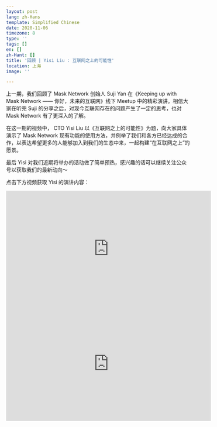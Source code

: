 ```yaml
---
layout: post
lang: zh-Hans
template: Simplified Chinese
date: 2020-11-06
timezone: 8
type: ''
tags: []
en: []
zh-Hant: []
title: '回顾 | Yisi Liu : 互联网之上的可能性'
location: 上海
image: ''

---
```

上一期，我们回顾了 Mask Network 创始人 Suji Yan 在《Keeping up with Mask Network —— 你好，未来的互联网》线下 Meetup 中的精彩演讲。相信大家在听完 Suji 的分享之后，对现今互联网存在的问题产生了一定的思考，也对 Mask Network 有了更深入的了解。

在这一期的视频中， CTO Yisi Liu 以《互联网之上的可能性》为题，向大家具体演示了 Mask Network 现有功能的使用方法，并例举了我们和各方已经达成的合作，以表达希望更多的人能够加入到我们的生态中来，一起构建“在互联网之上”的愿景。

最后 Yisi 对我们近期将举办的活动做了简单预热，感兴趣的话可以继续关注公众号以获取我们的最新动向～

点击下方视频获取 Yisi 的演讲内容：

<iframe width="560" height="315" src="https://www.youtube.com/embed/fwExRFYLIJk" frameborder="0" allow="accelerometer; autoplay; clipboard-write; encrypted-media; gyroscope; picture-in-picture" allowfullscreen></iframe>

<iframe width="560" height="315" src="https://www.youtube.com/embed/Wh2EG0VKkcs" frameborder="0" allow="accelerometer; autoplay; clipboard-write; encrypted-media; gyroscope; picture-in-picture" allowfullscreen></iframe>